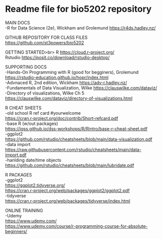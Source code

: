 # Readme file for bio5202 repository

MAIN DOCS<br>
-R for Data Science (2e), Wickham and Grolemund
https://r4ds.hadley.nz/

GITHUB REPOSITORY FOR CLASS FILES<br>
https://github.com/st3powers/bio5202

GETTING STARTED>br>
R https://cloud.r-project.org/<br>
Rstudio https://posit.co/download/rstudio-desktop/

SUPPORTING DOCS<br>
-Hands-On Programming with R (good for begginers), Grolemund
https://rstudio-education.github.io/hopr/index.html<br>
-Advnaced R, 2nd edition, Wickham
https://adv-r.hadley.nz/<br>
-Fundamentals of Data Visualization, Wilke
https://clauswilke.com/dataviz/<br>
-Directory of visualizations, Wilke Ch 5 https://clauswilke.com/dataviz/directory-of-visualizations.html<br>

R CHEAT SHEETS<br>
-old school R ref card #yourwelcome <br>
https://cran.r-project.org/doc/contrib/Short-refcard.pdf<br>
-base R (w/out packages)<br>
https://iqss.github.io/dss-workshops/R/Rintro/base-r-cheat-sheet.pdf<br>
-ggplot2<br>
https://github.com/rstudio/cheatsheets/blob/main/data-visualization.pdf<br>
-data import<br>
https://raw.githubusercontent.com/rstudio/cheatsheets/main/data-import.pdf<br>
-hanlding date/time objects<br>
https://github.com/rstudio/cheatsheets/blob/main/lubridate.pdf<br>

R PACKAGES<br>
-ggplot2<br>
https://ggplot2.tidyverse.org/<br>
https://cran.r-project.org/web/packages/ggplot2/ggplot2.pdf<br>
-tidyverse<br>
https://cran.r-project.org/web/packages/tidyverse/index.html<br>

ONLINE TRAINING<br>
-Udemy<br>
https://www.udemy.com/<br>
https://www.udemy.com/course/r-programming-course-for-absolute-beginners/<br>

 
